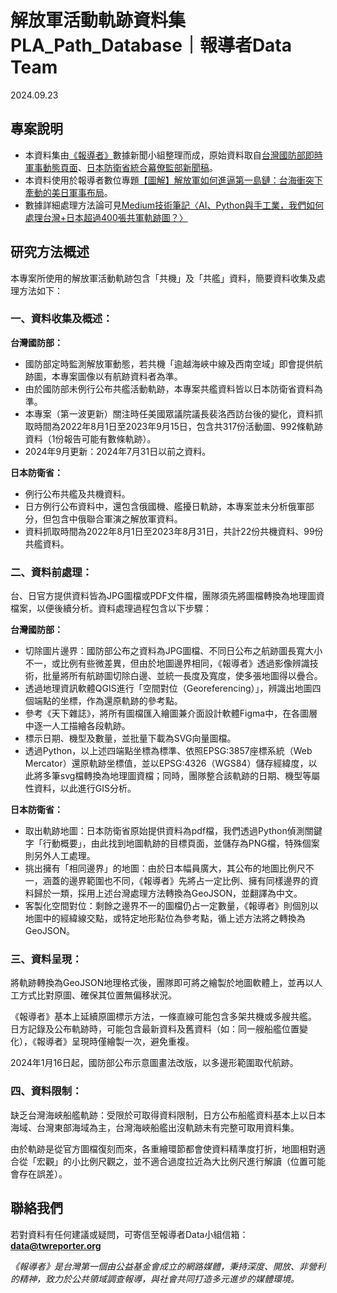 # 解放軍活動軌跡資料集 PLA_Path_Database｜報導者Data Team

2024.09.23

## 專案說明
- 本資料集由[《報導者》](https://www.twreporter.org/)數據新聞小組整理而成，原始資料取自[台灣國防部即時軍事動態頁面](https://www.mnd.gov.tw/PublishTable.aspx?Types=%E5%8D%B3%E6%99%82%E8%BB%8D%E4%BA%8B%E5%8B%95%E6%85%8B&title=%E5%9C%8B%E9%98%B2%E6%B6%88%E6%81%AF)、[日本防衛省統合幕僚監部新聞稿](https://www.mod.go.jp/js/press/)。
- 本資料使用於報導者數位專題[【圖解】解放軍如何進逼第一島鏈：台海衝突下牽動的美日軍事布局](https://www.twreporter.org/a/taiwanyuji-first-island-chain-military-movement-multimedia)。
- 數據詳細處理方法論可見[Medium技術筆記〈AI、Python與手工業，我們如何處理台灣+日本超過400張共軍軌跡圖？〉](https://medium.com/twreporter/13b10f9a1c81)

## 研究方法概述

本專案所使用的解放軍活動軌跡包含「共機」及「共艦」資料，簡要資料收集及處理方法如下：

### 一、資料收集及概述：

**台灣國防部：**
- 國防部定時監測解放軍動態，若共機「逾越海峽中線及西南空域」即會提供航跡圖，本專案圖像以有航跡資料者為準。
- 由於國防部未例行公布共艦活動軌跡，本專案共艦資料皆以日本防衛省資料為準。
- 本專案（第一波更新）關注時任美國眾議院議長裴洛西訪台後的變化，資料抓取時間為2022年8月1日至2023年9月15日，包含共317份活動圖、992條軌跡資料（1份報告可能有數條軌跡）。
- 2024年9月更新：2024年7月31日以前之資料。

**日本防衛省：**
- 例行公布共艦及共機資料。
- 日方例行公布資料中，還包含俄國機、艦擾日軌跡，本專案並未分析俄軍部分，但包含中俄聯合軍演之解放軍資料。
- 資料抓取時間為2022年8月1日至2023年8月31日，共計22份共機資料、99份共艦資料。
 

### 二、資料前處理：

台、日官方提供資料皆為JPG圖檔或PDF文件檔，團隊須先將圖檔轉換為地理圖資檔案，以便後續分析。資料處理過程包含以下步驟：

**台灣國防部：**
- 切除圖片邊界：國防部公布之資料為JPG圖檔、不同日公布之航跡圖長寬大小不一，或比例有些微差異，但由於地圖邊界相同，《報導者》透過影像辨識技術，批量將所有航跡圖切除白邊、並統一長度及寬度，使多張地圖得以疊合。
- 透過地理資訊軟體QGIS進行「空間對位（Georeferencing）」，辨識出地圖四個端點的坐標，作為還原軌跡的參考點。
- 參考《天下雜誌》，將所有圖檔匯入繪圖兼介面設計軟體Figma中，在各圖層中逐一人工描繪各段軌跡。
- 標示日期、機型及數量，並批量下載為SVG向量圖檔。
- 透過Python，以上述四端點坐標為標準、依照EPSG:3857座標系統（Web Mercator）還原軌跡坐標值，並以EPSG:4326（WGS84）儲存經緯度，以此將多筆svg檔轉換為地理圖資檔；同時，團隊整合該軌跡的日期、機型等屬性資料，以此進行GIS分析。

**日本防衛省：**
- 取出軌跡地圖：日本防衛省原始提供資料為pdf檔，我們透過Python偵測關鍵字「行動概要」，由此找到地圖軌跡的目標頁面，並儲存為PNG檔，特殊個案則另外人工處理。
- 挑出擁有「相同邊界」的地圖：由於日本幅員廣大，其公布的地圖比例尺不一，涵蓋的邊界範圍也不同，《報導者》先將占一定比例、擁有同樣邊界的資料歸於一類，採用上述台灣處理方法轉換為GeoJSON，並翻譯為中文。
- 客製化空間對位：剩餘之邊界不一的圖檔仍占一定數量，《報導者》則個別以地圖中的經緯線交點，或特定地形點位為參考點，循上述方法將之轉換為GeoJSON。
 

### 三、資料呈現：

將軌跡轉換為GeoJSON地理格式後，團隊即可將之繪製於地圖軟體上，並再以人工方式比對原圖、確保其位置無偏移狀況。

《報導者》基本上延續原圖標示方法，一條直線可能包含多架共機或多艘共艦。
日方記錄及公布軌跡時，可能包含最新資料及舊資料（如：同一艘船艦位置變化），《報導者》呈現時僅繪製一次，避免重複。
 
2024年1月16日起，國防部公布示意圖畫法改版，以多邊形範圍取代航跡。

### 四、資料限制：

缺乏台灣海峽船艦軌跡：受限於可取得資料限制，日方公布船艦資料基本上以日本海域、台灣東部海域為主，台灣海峽船艦出沒軌跡未有完整可取用資料集。

由於軌跡是從官方圖檔復刻而來，各重繪環節都會使資料精準度打折，地圖相對適合從「宏觀」的小比例尺觀之，並不適合過度拉近為大比例尺進行解讀（位置可能會存在誤差）。

## 聯絡我們

若對資料有任何建議或疑問，可寄信至報導者Data小組信箱：**data@twreporter.org**

*《報導者》是台灣第一個由公益基金會成立的網路媒體，秉持深度、開放、非營利的精神，致力於公共領域調查報導，與社會共同打造多元進步的媒體環境。*

